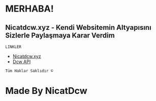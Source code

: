 # MERHABA! 
## Nicatdcw.xyz - Kendi Websitemin Altyapısını Sizlerle Paylaşmaya Karar Verdim
 `LINKLER`
* [Nicatdcw.xyz](https://nicatdcw.xyz)
* [Dcw API](https://api.nicatdcw.xyz)
 
`Tüm Haklar Saklıdır ©`
 # Made By NicatDcw
